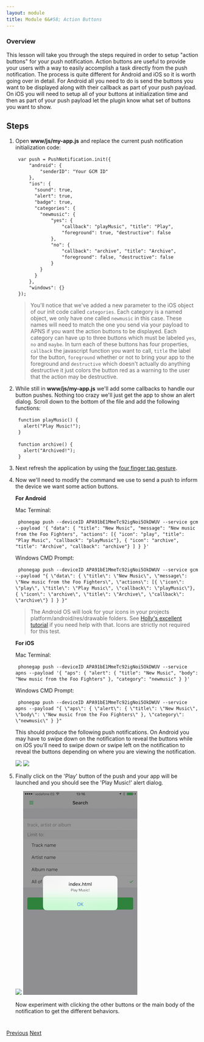 ```yaml
---
layout: module
title: Module 6&#58; Action Buttons
---
```

### Overview
This lesson will take you through the steps required in order to setup "action buttons" for your push notification. Action buttons are useful to provide your users with a way to easily accomplish a task directly from the push notification. The process is quite different for Android and iOS so it is worth going over in detail. For Android all you need to do is send the buttons you want to be displayed along with their callback as part of your push payload. On iOS you will need to setup all of your buttons at initialization time and then as part of your push payload let the plugin know what set of buttons you want to show.


## Steps
1. Open **www/js/my-app.js** and replace the current push notification initialization code:

        var push = PushNotification.init({
            "android": {
                "senderID": "Your GCM ID"
            },
            "ios": {
              "sound": true,
              "alert": true,
              "badge": true,
              "categories": {
                "newmusic": {
                    "yes": {
                        "callback": "playMusic", "title": "Play",
                        "foreground": true, "destructive": false
                    },
                    "no": {
                        "callback": "archive", "title": "Archive",
                        "foreground": false, "destructive": false
                    }
                }
              }
            },
            "windows": {}
        });

   > You'll notice that we've added a new parameter to the iOS object of our init code called `categories`. Each category is a named object, we only have one called `newmusic` in this case. These names will need to match the one you send via your payload to APNS if you want the action buttons to be displayed. Each category can have up to three buttons which must be labeled `yes`, `no` and `maybe`. In turn each of these buttons has four properties, `callback` the javascript function you want to call, `title` the label for the button, `foreground` whether or not to bring your app to the foreground and `destructive` which doesn't actually do anything destructive it just colors the button red as a warning to the user that the action may be destructive.

2. While still in **www/js/my-app.js** we'll add some callbacks to handle our button pushes. Nothing too crazy we'll just get the app to show an alert dialog. Scroll down to the bottom of the file and add the following functions:


        function playMusic() {
          alert("Play Music!");
        }

        function archive() {
          alert("Archived!");
        }

3. Next refresh the application by using the [four finger tap gesture](http://docs.phonegap.com/references/developer-app/gestures/).

4. Now we'll need to modify the command we use to send a push to inform the device we want some action buttons.

   **For Android**       

    Mac Terminal:          

        phonegap push --deviceID APA91bE1MmeTc92igNoi5OkDWUV --service gcm --payload '{ "data": { "title": "New Music", "message": "New music from the Foo Fighters", "actions": [{ "icon": "play", "title": "Play Music", "callback": "playMusic"}, { "icon": "archive", "title": "Archive", "callback": "archive"} ] } }'

    Windows CMD Prompt:

        phonegap push --deviceID APA91bE1MmeTc92igNoi5OkDWUV --service gcm --payload "{ \"data\": { \"title\": \"New Music\", \"message\": \"New music from the Foo Fighters\", \"actions\": [{ \"icon\": \"play\", \"title\": \"Play Music\", \"callback\": \"playMusic\"}, { \"icon\": \"archive\", \"title\": \"Archive\", \"callback\": \"archive\"} ] } }"


     > The Android OS will look for your icons in your projects platform/android/res/drawable folders. See [Holly's excellent tutorial](http://devgirl.org/2013/11/12/three-hooks-your-cordovaphonegap-project-needs/) if you need help with that. Icons are strictly not required for this test.

   **For iOS**            

    Mac Terminal:          

        phonegap push --deviceID APA91bE1MmeTc92igNoi5OkDWUV --service apns --payload '{ "aps": { "alert": { "title": "New Music", "body": "New music from the Foo Fighters" }, "category": "newmusic" } }'

    Windows CMD Prompt:

        phonegap push --deviceID APA91bE1MmeTc92igNoi5OkDWUV --service apns --payload "{ \"aps\": { \"alert\": { \"title\": \"New Music\", \"body\": \"New music from the Foo Fighters\" }, \"category\": \"newmusic\" } }"


   This should produce the following push notifications. On Android you may have to swipe down on the notification to reveal the buttons while on iOS you'll need to swipe down or swipe left on the notification to reveal the buttons depending on where you are viewing the notification.

   <img class="screenshot" src="images/push6.png"/>
   <img class="screenshot" src="images/push6-ios.png"/>

5. Finally click on the 'Play' button of the push and your app will be launched and you should see the 'Play Music!' alert dialog.

   <img class="screenshot" src="images/push7.png"/>
   <img class="screenshot" src="images/push7-ios.png"/>

   Now experiment with clicking the other buttons or the main body of the notification to get the different behaviors.

<div class="row" style="margin-top:40px;">
   <div class="col-sm-12">
       <a href="module5.html" class="btn btn-default"><i class="glyphicon glyphicon-chevron-left"></i> Previous</a>
       <a href="module7.html" class="btn btn-default pull-right">Next <i class="glyphicon
glyphicon-chevron-right"></i></a>
   </div>
</div>
